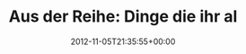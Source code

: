 ---
retweeted: false
source: <a href="http://itunes.apple.com/us/app/twitter/id409789998?mt=12" rel="nofollow">Twitter
  for Mac</a>
entities:
  hashtags: []
  symbols: []
  user_mentions:
  - name: Florian Gilcher (@skade@hachyderm.io)
    screen_name: Argorak
    indices:
    - '66'
    - '74'
    id_str: '27227212'
    id: '27227212'
  urls: []
display_text_range:
- '0'
- '136'
favorite_count: '0'
id_str: '265568150358216706'
truncated: false
retweet_count: '0'
id: '265568150358216706'
created_at: Mon Nov 05 21:35:55 +0000 2012
favorited: false
full_text: "Aus der Reihe: Dinge die ihr alle nicht wisst, weil ihr nicht mit [@Argorak](https://twitter.com/Argorak)
  chattet: \n»Das ist wie beim Quartett. Kino sticht Fernsehen!«"
lang: de
tags:
- pesos:twitter
date: '2012-11-05T21:35:55+00:00'
src: https://twitter.com/bascht/status/265568150358216706
original_url: https://twitter.com/bascht/status/265568150358216706
type: twitter_tweet
text: "Aus der Reihe: Dinge die ihr alle nicht wisst, weil ihr nicht mit [@Argorak](https://twitter.com/Argorak)
  chattet: \n»Das ist wie beim Quartett. Kino sticht Fernsehen!«"
title: 'Aus der Reihe: Dinge die ihr al'

---